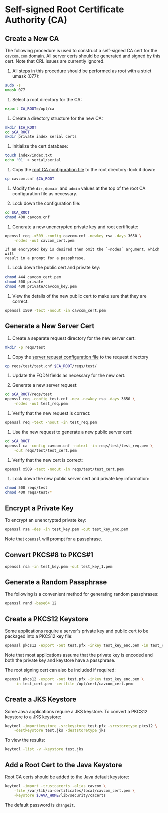 # Self-signed Root Certificate Authority (CA)

## Create a New CA

The following procedure is used to construct a self-signed CA cert for the
`cavcom.com` domain.  All server certs should be generated and signed by
this cert.  Note that CRL issues are currently ignored.

1. All steps in this procedure should be performed as root with a strict
   umask (077):
``` bash
sudo -s
umask 077
```
    
1. Select a root directory for the CA:
``` bash
export CA_ROOT=/opt/ca
```

1. Create a directory structure for the new CA:
``` bash
mkdir $CA_ROOT
cd $CA_ROOT
mkdir private index serial certs
```
    
1. Initialize the cert database:
``` bash
touch index/index.txt
echo '01' > serial/serial
```

1. Copy the [root CA configuration file](cavcom.cnf) to the root directory:
   lock it down:
``` bash
cp cavcom.cnf $CA_ROOT
```
    
1. Modify the `dir`, `domain` and `admin` values at the top of the root CA
   configuration file as necessary.
   
1. Lock down the configuration file:
``` bash
cd $CA_ROOT
chmod 400 cavcom.cnf
```

1. Generate a new unencrypted private key and root certificate:
``` bash
openssl req -x509 -config cavcom.cnf -newkey rsa -days 3650 \
    -nodes -out cavcom_cert.pem
```

    If an encrypted key is desired then omit the `-nodes` argument, which will
    result in a prompt for a passphrase.

1. Lock down the public cert and private key:
``` bash
chmod 444 cavcom_cert.pem
chmod 500 private
chmod 400 private/cavcom_key.pem
```

1. View the details of the new public cert to make sure that they are correct:
``` bash
openssl x509 -text -noout -in cavcom_cert.pem
```

## Generate a New Server Cert

1. Create a separate request directory for the new server cert:
``` bash
mkdir -p reqs/test
```

1. Copy the [server request configuration file](reqs/test/test.cnf) to the
   request directory
``` bash
cp reqs/test/test.cnf $CA_ROOT/reqs/test/
```

1. Update the FQDN fields as necessary for the new cert.

1. Generate a new server request:
``` bash
cd $CA_ROOT/reqs/test
openssl req -config test.cnf -new -newkey rsa -days 3650 \
    -nodes -out test_req.pem
```

1. Verify that the new request is correct:
``` bash
openssl req -text -noout -in test_req.pem
```

1. Use the new request to generate a new public server cert:
``` bash
cd $CA_ROOT
openssl ca -config cavcom.cnf -notext -in reqs/test/test_req.pem \
    -out reqs/test/test_cert.pem
```
    
1. Verify that the new cert is correct:
``` bash
openssl x509 -text -noout -in reqs/test/test_cert.pem
```

1. Lock down the new public server cert and private key information:
``` bash
chmod 500 reqs/test
chmod 400 reqs/test/*
```

## Encrypt a Private Key

To encrypt an unencrypted private key:
``` bash
openssl rsa -des -in test_key.pem -out test_key_enc.pem
```

Note that `openssl` will prompt for a passphrase.

## Convert PKCS#8 to PKCS#1

``` bash
openssl rsa -in test_key.pem -out test_key_1.pem
```

## Generate a Random Passphrase

The following is a convenient method for generating random passphrases:
``` bash
openssl rand -base64 12
```

## Create a PKCS12 Keystore

Some applications require a server's private key and public cert to be
packaged into a PKCS12 key file:
``` bash
openssl pkcs12 -export -out test.pfx -inkey test_key_enc.pem -in test_cert.pem
```

Note that most applications assume that the private key is encoded and both
the private key and keystore have a passphrase.

The root signing cert can also be included if required:
``` bash
openssl pkcs12 -export -out test.pfx -inkey test_key_enc.pem \
    -in test_cert.pem -certfile /opt/cert/cavcom_cert.pem
```

## Create a JKS Keystore

Some Java applications require a JKS keystore.  To convert a PKCS12 keystore
to a JKS keystore:
``` bash
keytool -importkeystore -srckeystore test.pfx -srcstoretype pkcs12 \
    -destkeystore test.jks -deststoretype jks
```

To view the results:
``` bash
keytool -list -v -keystore test.jks
```

## Add a Root Cert to the Java Keystore

Root CA certs should be added to the Java default keystore:
``` bash
keytool -import -trustcacerts -alias cavcom \
    -file /var/lib/ca-certificates/local/cavcom_cert.pem \
    -keystore $JAVA_HOME/lib/security/cacerts
```

The default password is `changeit`.
